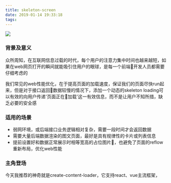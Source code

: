 ```yaml
---
title: skeleton-screen
date: 2019-01-14 19:33:18
tags:
---
```


![](https://ws1.sinaimg.cn/large/e4d30300ly1fz6cm68qftj21280bot91.jpg)

### 背景及意义
众所周知，在互联网信息过载的时代，每个用户的注意力集中时间也越来越短，如果在web网页打开的瞬间就能吸引住用户的眼球，是每一个前端开发人员都需要仔细考虑的

我们常见的web性能优化，在于提高页面的加载速度，保证我们的页面尽快run起来，但是对于接口返回数据较慢的情况下，添加一个动态的skeleton loading可以有效的向用户传递'页面正在加载'这一有效信息，而不是让用户不知所措，缺乏必要的安全感

### 适用的场景
- 弱网环境，或后端接口业务逻辑相对复杂，需要一段时间才会返回数据
- 需要大量后端数据渲染的图文页面，最好是具有规律性的卡片或列表信息
- 提前设置好和数据正常展示时相等宽高的占位图片，也避免了页面的reflow重新布局，优化web性能

### 主角登场
今天我推荐的神奇就是create-content-loader，它支持react、vue主流框架，
